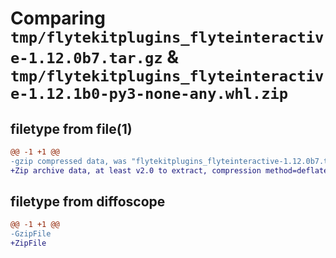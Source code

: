 # Comparing `tmp/flytekitplugins_flyteinteractive-1.12.0b7.tar.gz` & `tmp/flytekitplugins_flyteinteractive-1.12.1b0-py3-none-any.whl.zip`

## filetype from file(1)

```diff
@@ -1 +1 @@
-gzip compressed data, was "flytekitplugins_flyteinteractive-1.12.0b7.tar", last modified: Fri Apr 26 22:22:39 2024, max compression
+Zip archive data, at least v2.0 to extract, compression method=deflate
```

## filetype from diffoscope

```diff
@@ -1 +1 @@
-GzipFile
+ZipFile
```

